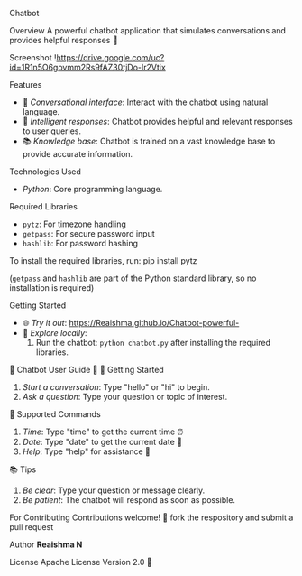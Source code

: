 

Chatbot

Overview
A powerful chatbot application that simulates conversations and provides helpful responses 🤖

Screenshot
!https://drive.google.com/uc?id=1R1n5O6govmm2Rs9fAZ30tjDo-Ir2Vtix

Features
- 💬 _Conversational interface_: Interact with the chatbot using natural language.
- 🤔 _Intelligent responses_: Chatbot provides helpful and relevant responses to user queries.
- 📚 _Knowledge base_: Chatbot is trained on a vast knowledge base to provide accurate information.

Technologies Used
- _Python_: Core programming language.

Required Libraries
- `pytz`: For timezone handling
- `getpass`: For secure password input
- `hashlib`: For password hashing

To install the required libraries, run:
pip install pytz

(`getpass` and `hashlib` are part of the Python standard library, so no installation is required)

Getting Started
- 🌐 _Try it out_: https://Reaishma.github.io/Chatbot-powerful-
- 📁 _Explore locally_:
    1. Run the chatbot: `python chatbot.py` after installing the required libraries.

🤖 Chatbot User Guide 🤖
👋 Getting Started
1. *Start a conversation*: Type "hello" or "hi" to begin.
2. *Ask a question*: Type your question or topic of interest.

🤔 Supported Commands
1. *Time*: Type "time" to get the current time ⏰
2. *Date*: Type "date" to get the current date 📆
3. *Help*: Type "help" for assistance 🤔

📚 Tips
1. *Be clear*: Type your question or message clearly.
2. *Be patient*: The chatbot will respond as soon as possible.



For Contributing
Contributions welcome! 🌟 fork the respository and submit a pull request 

Author
**Reaishma N**

License
Apache License Version 2.0 📄



    
